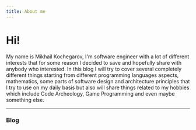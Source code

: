 ```yaml
---
title: About me
---
```


# Hi! 

My name is Mikhail Kochegarov, I'm software engineer with a lot of different interests that for some reason I decided to save and hopefully share with anybody who interested. In this blog I will try to cover several completely different things starting from different programming languages aspects, mathematics, some parts of software design and architecture principles that I try to use on my daily basis but also will share things related to my hobbies which include Code Archeology, Game Programming and even maybe something else.

<hr/>

### Blog
